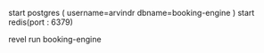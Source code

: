 start postgres ( username=arvindr dbname=booking-engine )
start redis(port : 6379)

revel run booking-engine